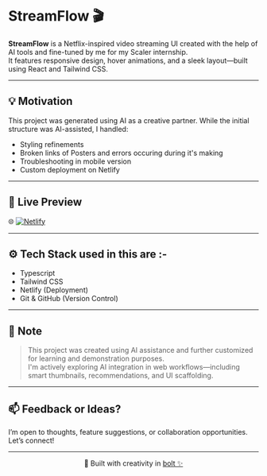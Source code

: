 # StreamFlow 🎬

**StreamFlow** is a Netflix-inspired video streaming UI created with the help of AI tools and fine-tuned by me for my Scaler internship.  
It features responsive design, hover animations, and a sleek layout—built using React and Tailwind CSS.

---

## 💡 Motivation

This project was generated using AI as a creative partner. While the initial structure was AI-assisted, I handled:
- Styling refinements
- Broken links of Posters and errors occuring during it's making
- Troubleshooting in mobile version
- Custom deployment on Netlify

---

## 🚀 Live Preview

🌐 [![Netlify](https://img.shields.io/badge/Netlify-Streamflow?style=flat&logo=Netlify&labelColor=white)](https://moonlit-sunburst-6c04b0.netlify.app/)

---

## ⚙️ Tech Stack used in this are :-

- Typescript
- Tailwind CSS
- Netlify (Deployment)
- Git & GitHub (Version Control)

---

## 📌 Note

> This project was created using AI assistance and further customized for learning and demonstration purposes.  
> I'm actively exploring AI integration in web workflows—including smart thumbnails, recommendations, and UI scaffolding.

---

## 📫 Feedback or Ideas?

I’m open to thoughts, feature suggestions, or collaboration opportunities. Let’s connect!

---

<div align="center"> <p>🎨 Built with creativity in <a href="https://bolt.new/">bolt ✨</a></p></div>
